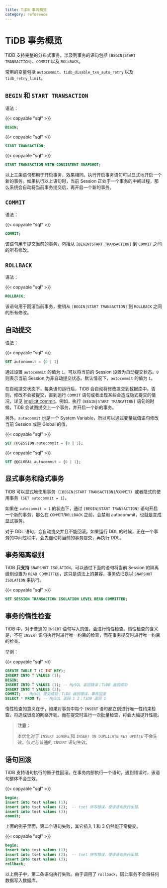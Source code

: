 ```yaml
---
title: TiDB 事务概览
category: reference
---
```


# TiDB 事务概览

TiDB 支持完整的分布式事务。涉及到事务的语句包括 `[BEGIN|START TRANSACTION]`、`COMMIT` 以及 `ROLLBACK`。

常用的变量包括 `autocommit`、`tidb_disable_txn_auto_retry` 以及 `tidb_retry_limit`。

## `BEGIN` 和 `START TRANSACTION`

语法：

{{< copyable "sql" >}}

```sql
BEGIN;
```

{{< copyable "sql" >}}

```sql
START TRANSACTION;
```

{{< copyable "sql" >}}

```sql
START TRANSACTION WITH CONSISTENT SNAPSHOT;
```

以上三条语句都用于开启事务，效果相同。执行开启事务语句可以显式地开启一个新的事务。如果执行以上语句时，当前 Session 正处于一个事务的中间过程，那么系统会自动将当前事务提交后，再开启一个新的事务。

## `COMMIT`

语法：

{{< copyable "sql" >}}

```sql
COMMIT;
```

该语句用于提交当前的事务，包括从 `[BEGIN|START TRANSACTION]` 到 `COMMIT` 之间的所有修改。

## `ROLLBACK`

语法：

{{< copyable "sql" >}}

```sql
ROLLBACK;
```

该语句用于回滚当前事务，撤销从 `[BEGIN|START TRANSACTION]` 到 `ROLLBACK` 之间的所有修改。

## 自动提交

语法：

{{< copyable "sql" >}}

```sql
SET autocommit = {0 | 1}
```

通过设置 `autocommit` 的值为 `1`，可以将当前的 Session 设置为自动提交状态。`0` 则表示当前 Session 为非自动提交状态。默认情况下，`autocommit` 的值为 `1`。

在自动提交状态下，每条语句运行后，TiDB 会自动将修改提交到数据库中。否则，修改不会被提交，直到运行 `COMMIT` 语句或者出现某些会造成隐式提交的情况，详见 [implicit commit](https://dev.mysql.com/doc/refman/8.0/en/implicit-commit.html)。例如，执行 `[BEGIN|START TRANCATION]` 语句的时候，TiDB 会试图提交上一个事务，并开启一个新的事务。

另外，`autocommit` 也是一个 System Variable，所以可以通过变量赋值语句修改当前 Session 或是 Global 的值。

{{< copyable "sql" >}}

```sql
SET @@SESSION.autocommit = {0 | 1};
```

{{< copyable "sql" >}}

```sql
SET @@GLOBAL.autocommit = {0 | 1};
```

## 显式事务和隐式事务

TiDB 可以显式地使用事务（`[BEGIN|START TRANSACTION]`/`COMMIT`）或者隐式的使用事务（`SET autocommit = 1`）。

如果在 `autocommit = 1` 的状态下，通过 `[BEGIN|START TRANSACTION]` 语句开启一个新的事务，那么在 `COMMIT`/`ROLLBACK` 之前，会禁用 autocommit，也就是变成显式事务。

对于 DDL 语句，会自动提交并且不能回滚。如果运行 DDL 的时候，正在一个事务的中间过程中，会先自动将当前的事务提交，再执行 DDL。

## 事务隔离级别

TiDB **只支持** `SNAPSHOT ISOLATION`，可以通过下面的语句将当前 Session 的隔离级别设置为 `READ COMMITTED`，这只是语法上的兼容，事务依旧是以 `SNAPSHOT ISOLATION` 来执行。

{{< copyable "sql" >}}

```sql
SET SESSION TRANSACTION ISOLATION LEVEL READ COMMITTED;
```

## 事务的惰性检查

TiDB 中，对于普通的 `INSERT` 语句写入的值，会进行惰性检查。惰性检查的含义是，不在 `INSERT` 语句执行时进行唯一约束的检查，而在事务提交时进行唯一约束的检查。

举例：

{{< copyable "sql" >}}

```sql
CREATE TABLE T (I INT KEY);
INSERT INTO T VALUES (1);
BEGIN;
INSERT INTO T VALUES (1); -- MySQL 返回错误；TiDB 返回成功
INSERT INTO T VALUES (2);
COMMIT; -- MySQL 提交成功；TiDB 返回错误，事务回滚
SELECT * FROM T; -- MySQL 返回 1 2；TiDB 返回 1
```

惰性检查的意义在于，如果对事务中每个 `INSERT` 语句都立刻进行唯一性约束检查，将造成很高的网络开销。而在提交时进行一次批量检查，将会大幅提升性能。

> **注意：**
>
> 本优化对于 `INSERT IGNORE` 和 `INSERT ON DUPLICATE KEY UPDATE` 不会生效，仅对与普通的 `INSERT` 语句生效。

## 语句回滚

TiDB 支持语句执行的原子性回滚。在事务内部执行一个语句，遇到错误时，该语句整体不会生效。

{{< copyable "sql" >}}

```sql
begin;
insert into test values (1);
insert into tset values (2);  -- tset 拼写错误，使该语句执行出错。
insert into test values (3);
commit;
```

上面的例子里面，第二个语句失败，其它插入 1 和 3 仍然能正常提交。

{{< copyable "sql" >}}

```sql
begin;
insert into test values (1);
insert into tset values (2);  -- tset 拼写错误，使该语句执行出错。
insert into test values (3);
rollback;
```

以上例子中，第二条语句执行失败。由于调用了 `rollback`，因此事务不会将任何数据写入数据库。
